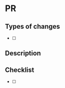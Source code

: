 # PR

<!--- Provide a general summary of your changes in the title above -->

## Types of changes

<!--- What types of changes does your code introduce? Put an `x` in all the boxes that apply: -->

- [ ]

## Description

<!--- Describe your changes in detail -->
<!--- Why is this change required? What problem does it solve? -->
<!--- If it resolves an open issue, please link to the issue here. For example "Resolves: #1337" -->

## Checklist

<!--- Put an `x` in all the boxes that apply. -->

- [ ]
